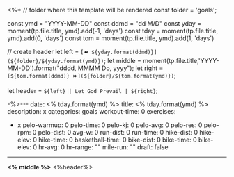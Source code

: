 <%*
// folder where this template will be rendered
const folder = 'goals';

const ymd = "YYYY-MM-DD"
const ddmd = "dd M/D"
const yday = moment(tp.file.title, ymd).add(-1, 'days')
const tday = moment(tp.file.title, ymd).add(0, 'days')
const tom = moment(tp.file.title, ymd).add(1, 'days')

// create header
let left = `[⏪ ${yday.format(ddmd)}](${folder}/${yday.format(ymd)})`;
let middle = moment(tp.file.title,'YYYY-MM-DD').format("dddd, MMMM Do, yyyy");
let right = `[${tom.format(ddmd)} ⏩](${folder}/${tom.format(ymd)})`;

let header =  `${left} | Let God Prevail | ${right}`;


-%>---
date: <% tday.format(ymd) %>
title: <% tday.format(ymd) %>
description: x
categories: goals
workout-time: 0
exercises:
  - x
pelo-warmup: 0
pelo-time: 0
pelo-kj: 0
pelo-avg: 0
pelo-res: 0
pelo-rpm: 0
pelo-dist: 0
avg-w: 0
run-dist: 0
run-time: 0
hike-dist: 0
hike-elev: 0
hike-time: 0
basketball-time: 0
bike-dist: 0
bike-time: 0
bike-elev: 0
hr-avg: 0
hr-range: ""
mile-run: ""
draft: false
---
**<% middle %>**
<%header%>


